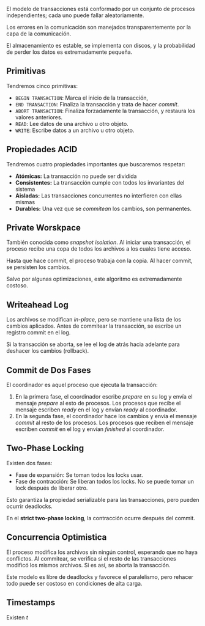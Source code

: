 El modelo de transacciones está conformado por un conjunto de procesos independientes; cada uno puede fallar aleatoriamente.

Los errores en la comunicación son manejados transparentemente por la capa de la comunicación.

El almacenamiento es estable, se implementa con discos, y la probabilidad de perder los datos es extremadamente pequeña.

## Primitivas

Tendremos cinco primitivas:

- `BEGIN TRANSACTION`: Marca el inicio de la transacción,
- `END TRANSACTION`: Finaliza la transacción y trata de hacer *commit*.
- `ABORT TRANSACTION`: Finaliza forzadamente la transacción, y restaura los valores anteriores.
- `READ`: Lee datos de una archivo u otro objeto.
- `WRITE`: Escribe datos a un archivo u otro objeto.

## Propiedades ACID

Tendremos cuatro propiedades importantes que buscaremos respetar:

- **Atómicas:** La transacción no puede ser dividida
- **Consistentes:** La transacción cumple con todos los invariantes del sistema
- **Aisladas:** Las transacciones concurrentes no interfieren con ellas mismas
- **Durables:** Una vez que se *commitean* los cambios, son permanentes.

## Private Worskpace

También conocida como *snapshot isolation*. Al iniciar una transacción, el proceso recibe una copa de todos los archivos a los cuales tiene acceso.

Hasta que hace commit, el proceso trabaja con la copia. Al hacer commit, se persisten los cambios.

Salvo por algunas optimizaciones, este algoritmo es extremadamente costoso.

## Writeahead Log

Los archivos se modifican *in-place*, pero se mantiene una lista de los cambios aplicados. Antes de commitear la transacción, se escribe un registro commit en el log.

Si la transacción se aborta, se lee el log de atrás hacia adelante para deshacer los cambios (rollback).

## Commit de Dos Fases

El coordinador es aquel proceso que ejecuta la transacción:

1. En la primera fase, el coordinador escribe *prepare* en su log y envía el mensaje *prepare* al esto de procesos. Los procesos que recibe el mensaje escriben *ready* en el log y envían *ready* al coordinador.
2. En la segunda fase, el coordinador hace los cambios y envía el mensaje *commit* al resto de los procesos. Los procesos que reciben el mensaje escriben *commit* en el log y envían *finished* al coordinador.

## Two-Phase Locking

Existen dos fases:

- Fase de expansión: Se toman todos los locks usar.
- Fase de contracción: Se liberan todos los locks. No se puede tomar un lock después de liberar otro.

Esto garantiza la propiedad serializable para las transacciones, pero pueden ocurrir deadlocks.

En el **strict two-phase locking**, la contracción ocurre después del commit.

## Concurrencia Optimistica

El proceso modifica los archivos sin ningún control, esperando que no haya conflictos. Al commitear, se verifica si el resto de las transacciones modificó los mismos archivos. Si es así, se aborta la transacción.

Este modelo es libre de deadlocks y favorece el paralelismo, pero rehacer todo puede ser costoso en condiciones de alta carga.

## Timestamps

Existen *t*